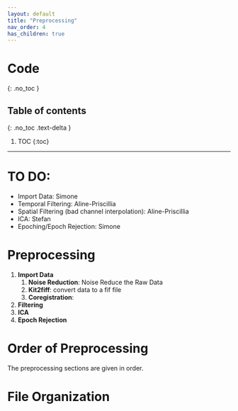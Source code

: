 ```yaml
---
layout: default
title: "Preprocessing"
nav_order: 4
has_children: true
---
```


# Code
{: .no_toc }

## Table of contents
{: .no_toc .text-delta }

1. TOC
{:toc}

---
# TO DO:

- Import Data: Simone
- Temporal Filtering: Aline-Priscillia
- Spatial Filtering (bad channel interpolation): Aline-Priscillia
- ICA: Stefan
- Epoching/Epoch Rejection: Simone



# Preprocessing

1. **Import Data**
    1. **Noise Reduction**: Noise Reduce the Raw Data
    2. **Kit2fiff**: convert data to a fif file
    3. **Coregistration**:
2. **Filtering**
3. **ICA**
4. **Epoch Rejection**


# Order of Preprocessing

The preprocessing sections are given in order.
# File Organization

